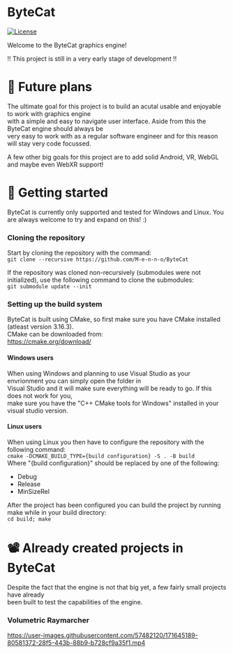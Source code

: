 # ByteCat
[![License](https://img.shields.io/github/license/M-e-n-n-o/ByteCat.svg)](https://github.com/M-e-n-n-o/ByteCat/blob/main/LICENSE)  

Welcome to the ByteCat graphics engine!

!! This project is still in a very early stage of development !!


# 🚀 Future plans
The ultimate goal for this project is to build an acutal usable and enjoyable to work with graphics engine  
with a simple and easy to navigate user interface. Aside from this the ByteCat engine should always be  
very easy to work with as a regular software engineer and for this reason will stay very code focussed.

A few other big goals for this project are to add solid Android, VR, WebGL and maybe even WebXR support!


# 🏃 Getting started
ByteCat is currently only supported and tested for Windows and Linux. You are always welcome to try and expand on this! :)  

### Cloning the repository
Start by cloning the repository with the command:  
``` git clone --recursive https://github.com/M-e-n-n-o/ByteCat ``` 

If the repository was cloned non-recursively (submodules were not initialized), use the following command to clone the submodules:  
```git submodule update --init``` 

### Setting up the build system
ByteCat is built using CMake, so first make sure you have CMake installed (atleast version 3.16.3).  
CMake can be downloaded from:  
https://cmake.org/download/  

#### Windows users
When using Windows and planning to use Visual Studio as your envrionment you can simply open the folder in  
Visual Studio and it will make sure everything will be ready to go. If this does not work for you,  
make sure you have the "C++ CMake tools for Windows" installed in your visual studio version.

#### Linux users
When using Linux you then have to configure the repository with the following command:  
``` cmake -DCMAKE_BUILD_TYPE={build configuration} -S . -B build ```  
Where "{build configuration}" should be replaced by one of the following:
- Debug
- Release
- MinSizeRel

After the project has been configured you can build the project by running make while in your build directory:  
``` cd build; make ```

# 📽️ Already created projects in ByteCat
Despite the fact that the engine is not that big yet, a few fairly small projects have already  
been built to test the capabilities of the engine.

### Volumetric Raymarcher
https://user-images.githubusercontent.com/57482120/171645189-80581372-28f5-443b-88b9-b728cf9a35f1.mp4
